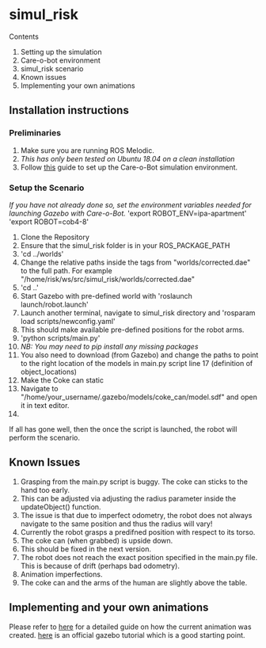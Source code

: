 # simul_risk
Contents
1. Setting up the simulation
 1. Care-o-bot environment
 1. simul_risk scenario
1. Known issues
1. Implementing your own animations
## Installation instructions
### Preliminaries
1. Make sure you are running ROS Melodic.
 1. *This has only been tested on Ubuntu 18.04 on a clean installation*
1. Follow [this](https://docs.google.com/document/d/1eiPcR867ab5HGgm4HHsc-XqRiZFeQXtwseT_8zeoQHQ/edit?usp=sharing) guide to set up the Care-o-Bot simulation environment.
### Setup the Scenario
*If you have not already done so, set the environment variables needed for launching Gazebo with Care-o-Bot.*
'export ROBOT_ENV=ipa-apartment'
'export ROBOT=cob4-8'
1. Clone the Repository
  1. Ensure that the simul_risk folder is in your ROS_PACKAGE_PATH
 1. 'cd ../worlds'
  1. Change the relative paths inside the <filename> tags from "worlds/corrected.dae" to the full path. For example "/home/risk/ws/src/simul_risk/worlds/corrected.dae"
  1. 'cd ..'
1. Start Gazebo with pre-defined world with 'roslaunch launch/robot.launch'
1. Launch another terminal, navigate to simul_risk directory and 'rosparam load scripts/newconfig.yaml'
 1. This should make available pre-defined positions for the robot arms.
1. 'python scripts/main.py'
 1. *NB: You may need to pip install any missing packages*
 1. You also need to download (from Gazebo) and change the paths to point to the right location of the models in main.py script line 17 (definition of object_locations)
1. Make the Coke can static
 1. Navigate to "/home/your_username/.gazebo/models/coke_can/model.sdf" and open it in text editor.
 1. 
If all has gone well, then the once the script is launched, the robot will perform the scenario.
## Known Issues
1. Grasping from the main.py script is buggy. The coke can sticks to the hand too early.
 1. This can be adjusted via adjusting the radius parameter inside the updateObject() function.
  1. The issue is that due to imperfect odometry, the robot does not always navigate to the same position and thus the radius will vary!
  1. Currently the robot grasps a predifned position with respect to its torso.
 1. The coke can (when grabbed) is upside down.
  1. This should be fixed in the next version.
1. The robot does not reach the exact position specified in the main.py file. This is because of drift (perhaps bad odometry).
1. Animation imperfections.
 1. The coke can and the arms of the human are slightly above the table.

## Implementing and your own animations
Please refer to [here](https://drive.google.com/file/d/1Et-1vtnkE1YNcKgtow8Xngz5-m_-ZPGt/view) for a detailed guide on how the current animation was created.
[here](http://gazebosim.org/tutorials?tut=actor&amp;cat=build_robot) is an official gazebo tutorial which is a good starting point.
